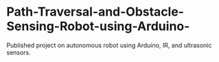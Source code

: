 # Path-Traversal-and-Obstacle-Sensing-Robot-using-Arduino-
Published project on autonomous robot using Arduino, IR, and ultrasonic sensors.
